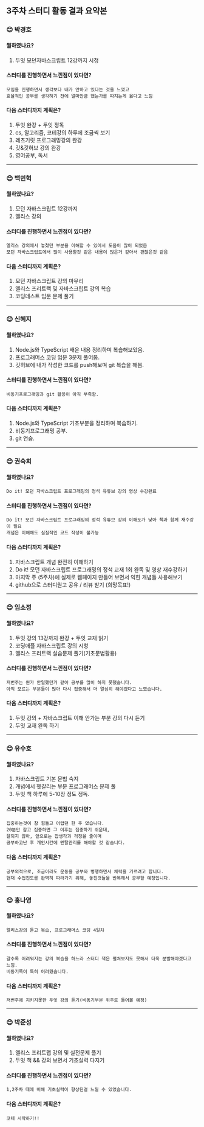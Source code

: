 ## 3주차 스터디 활동 결과 요약본

###  :blush: **박경호**

#### 뭘하였나요?
1. 두잇 모던자바스크립트 12강까지 시청

#### 스터디를 진행하면서 느낀점이 있다면?
    모임을 진행하면서 생각보다 내가 안하고 있다는 것을 느꼈고
    효율적인 공부를 생각하기 전에 얼마만큼 했는가를 따지는게 옳다고 느낌

#### 다음 스터디까지 계획은?
1. 두잇 완강 + 두잇 정독
2. cs, 알고리즘, 코테강의 하루에 조금씩 보기
3. 레츠기릿 프로그래밍강의 완강
4. 깃&깃허브 강의 완강
5. 영어공부, 독서

*********************************************************

### :blush: **백민혁**

#### 뭘하였나요?
1. 모던 자바스크립트 12강까지
2. 엘리스 강의

#### 스터디를 진행하면서 느낀점이 있다면?
    엘리스 강의에서 놓쳤던 부분을 이해할 수 있어서 도움이 많이 되었음
    모던 자바스크립트에서 많이 사용할것 같은 내용이 많은거 같아서 괜찮은것 같음

#### 다음 스터디까지 계획은?
1. 모던 자바스크립트 강의 마무리
2. 엘리스 프리트랙 및 자바스크립트 강의 복습
3. 코딩테스트 입문 문제 풀기


*********************************************************

###  :blush:  **신혜지**

#### 뭘하였나요?
1. Node.js와 TypeScript 배운 내용 정리하며 복습해보았음. 
2. 프로그래머스 코딩 입문 3문제 풀어봄. 
3. 깃허브에 내가 작성한 코드를 push해보며 git 복습을 해봄.

#### 스터디를 진행하면서 느낀점이 있다면?
    비동기프로그래밍과 git 활용이 아직 부족함.
    
#### 다음 스터디까지 계획은?
1. Node.js와 TypeScript 기초부분을 정리하며 복습하기.
2. 비동기프로그래밍 공부.
3. git 연습.


*********************************************************
### :blush: **권숙희**

#### 뭘하였나요?
    Do it! 모던 자바스크립트 프로그래밍의 정석 유튜브 강의 영상 수강완료 

#### 스터디를 진행하면서 느낀점이 있다면?
    Do it! 모던 자바스크립트 프로그래밍의 정석 유튜브 강의 이해도가 낮아 책과 함께 재수강이 필요
    개념은 이해해도 실질적인 코드 작성이 불가능

    
#### 다음 스터디까지 계획은?
1. 자바스크립트 개념 완전히 이해하기
2. Do it! 모던 자바스크립트 프로그래밍의 정석 교재 1회 완독 및 영상 재수강하기
3. 마지막 주 (5주차)에 실제로 웹페이지 만들어 보면서 익힌 개념들 사용해보기 
4. github으로 스터디원고 공유 / 리뷰 받기 (희망목표!)

*********************************************************

### :blush: **임소정**

#### 뭘하였나요?
1. 두잇 강의 13강까지 완강 + 두잇 교재 읽기
2. 코딩애플 자바스크립트 강의 시청
3. 엘리스 프리트랙 실습문제 풀기(기초문법활용)

#### 스터디를 진행하면서 느낀점이 있다면?
    저번주는 뭔가 안일했던거 같아 공부를 많이 하지 못했습니다.
    아직 모르는 부분들이 많아 다시 집중해서 더 열심히 해야겠다고 느꼈습니다.
    
#### 다음 스터디까지 계획은?
1. 두잇 강의 + 자바스크립트 이해 안가는 부분 강의 다시 듣기
2. 두잇 교재 완독 하기

*********************************************************

### :blush: **유수호**

#### 뭘하였나요?
1. 자바스크립트 기본 문법 숙지
2. 개념에서 헷갈리는 부분 프로그래머스 문제 풀
3. 두잇 책 하루에 5-10장 정도 정독.

#### 스터디를 진행하면서 느낀점이 있다면?
    집중하는것이 참 힘들고 어렵던 한 주 였습니다.
    20분만 참고 집중하면 그 이후는 집중하기 쉬운데, 
    잘되지 않아, 앞으로는 잡생각과 걱정을 줄이며
    공부하고난 후 개인시간에 멘탈관리를 해야할 것 같습니다.

#### 다음 스터디까지 계획은?
    공부외적으로, 조금이라도 운동을 공부와 병행하면서 체력을 기르려고 합니다.
    현재 수업진도를 완벽히 따라가기 위해, 놓친것들을 반복해서 공부할 예정입니다.

*********************************************************

### :blush: **홍나영**

#### 뭘하였나요?
    엘리스강의 듣고 복습, 프로그래머스 코딩 4일차

#### 스터디를 진행하면서 느낀점이 있다면?
    갈수록 어려워지는 강의 복습을 하느라 스터디 책은 펼쳐보지도 못해서 더욱 분발해야겠다고 느낌.
    비동기쪽이 특히 어려웠습니다.

#### 다음 스터디까지 계획은?
    저번주에 지키지못한 두잇 강의 듣기(비동기부분 위주로 들어볼 예정)

*********************************************************

### :blush: **박준성**

#### 뭘하였나요?
1. 엘리스 프리트랩 강의 및 실전문제 풀기
2. 두잇 책 && 강의 보면서 기초실력 다지기

#### 스터디를 진행하면서 느낀점이 있다면?
    1,2주차 때에 비해 기초실력이 향상된걸 느낄 수 있었습니다.

#### 다음 스터디까지 계획은?
    코테 시작하기!!



